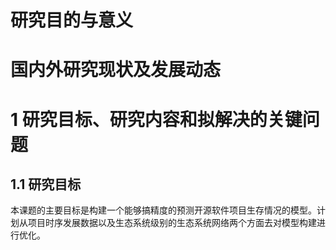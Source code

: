 # 研究目的与意义







# 国内外研究现状及发展动态









# 1 **研究目标、研究内容和拟解决的关键问题**

## 1.1 研究目标

本课题的主要目标是构建一个能够搞精度的预测开源软件项目生存情况的模型。计划从项目时序发展数据以及生态系统级别的生态系统网络两个方面去对模型构建进行优化。
